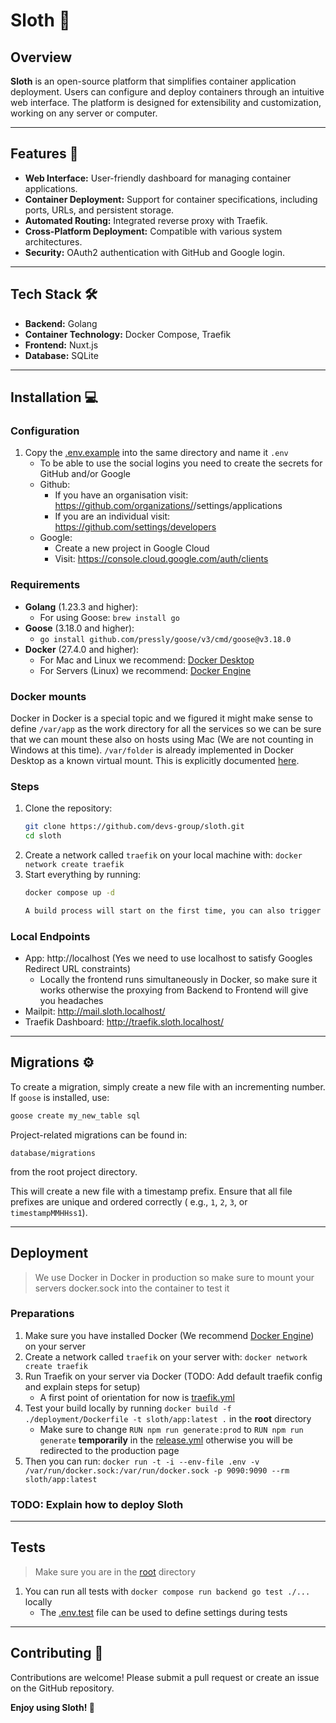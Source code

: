 # Sloth 🦥

## Overview

**Sloth** is an open-source platform that simplifies container application deployment. Users can configure and deploy
containers through an intuitive web interface. The platform is designed for extensibility and customization, working on
any server or computer.

---

## Features 🚀

- **Web Interface:** User-friendly dashboard for managing container applications.
- **Container Deployment:** Support for container specifications, including ports, URLs, and persistent storage.
- **Automated Routing:** Integrated reverse proxy with Traefik.
- **Cross-Platform Deployment:** Compatible with various system architectures.
- **Security:** OAuth2 authentication with GitHub and Google login.

---

## Tech Stack 🛠️

- **Backend:** Golang
- **Container Technology:** Docker Compose, Traefik
- **Frontend:** Nuxt.js
- **Database:** SQLite

---

## Installation 💻

### Configuration

1. Copy the [.env.example](.env.example)  into the same directory and name it `.env`
    - To be able to use the social logins you need to create the secrets for GitHub and/or Google
    - Github:
        - If you have an organisation visit: https://github.com/organizations/<your-organisation>/settings/applications
        - If you are an individual visit: https://github.com/settings/developers
    - Google:
        - Create a new project in Google Cloud
        - Visit: https://console.cloud.google.com/auth/clients

### Requirements

- **Golang** (1.23.3 and higher):
  - For using Goose: `brew install go`
- **Goose** (3.18.0 and higher):
  - `go install github.com/pressly/goose/v3/cmd/goose@v3.18.0`
- **Docker** (27.4.0 and higher):
  - For Mac and Linux we recommend: [Docker Desktop](https://docs.docker.com/desktop/)
  - For Servers (Linux) we recommend: [Docker Engine](https://docs.docker.com/engine/)

### Docker mounts

Docker in Docker is a special topic and we figured it might make sense to define `/var/app` as the work directory for
all the services so we can be sure that we can mount these also on hosts using Mac (We are not counting in Windows
at this time). `/var/folder` is already implemented in Docker Desktop as a known virtual mount. This is explicitly
documented [here](https://docs.docker.com/desktop/settings-and-maintenance/settings/#virtual-file-shares).

### Steps

1. Clone the repository:
   ```bash
   git clone https://github.com/devs-group/sloth.git
   cd sloth
   ```
2. Create a network called `traefik` on your local machine with: `docker network create traefik`
3. Start everything by running:
   ```bash
   docker compose up -d
   
   A build process will start on the first time, you can also trigger it by running: docker compose build
   ```

### Local Endpoints

- App: http://localhost (Yes we need to use localhost to satisfy Googles Redirect URL constraints)
    - Locally the frontend runs simultaneously in Docker, so make sure it works otherwise the proxying from Backend
      to Frontend will give you headaches
- Mailpit: http://mail.sloth.localhost/
- Traefik Dashboard: http://traefik.sloth.localhost/

---

## Migrations ⚙️

To create a migration, simply create a new file with an incrementing number. If `goose` is installed, use:

```bash
goose create my_new_table sql
```

Project-related migrations can be found in:

```
database/migrations
```

from the root project directory.

This will create a new file with a timestamp prefix. Ensure that all file prefixes are unique and ordered correctly (
e.g., `1`, `2`, `3`, or `timestampMMHHss1`).

---

## Deployment

> We use Docker in Docker in production so make sure to mount your servers docker.sock into the container to test it

### Preparations

1. Make sure you have installed Docker (We recommend [Docker Engine](https://docs.docker.com/engine/)) on your server
2. Create a network called `traefik` on your server with: `docker network create traefik`
3. Run Traefik on your server via Docker (TODO: Add default traefik config and explain steps for setup)
    - A first point of orientation for now is [traefik.yml](.traefik/traefik.yml)
4. Test your build locally by running `docker build -f ./deployment/Dockerfile -t sloth/app:latest .` in the **root**
   directory
    - Make sure to change `RUN npm run generate:prod` to `RUN npm run generate` **temporarily** in
      the [release.yml](.github/workflows/release.yml) otherwise you will be redirected to the production page
5. Then you can run:
   `docker run -t -i --env-file .env -v /var/run/docker.sock:/var/run/docker.sock -p 9090:9090 --rm sloth/app:latest`

### TODO: Explain how to deploy Sloth

---

## Tests

> Make sure you are in the [root](.) directory

1. You can run all tests with `docker compose run backend go test ./...` locally
    - The [.env.test](backend/tests/.env.test) file can be used to define settings during tests

---

## Contributing 🤝

Contributions are welcome! Please submit a pull request or create an issue on the GitHub repository.

**Enjoy using Sloth! 🦥**


